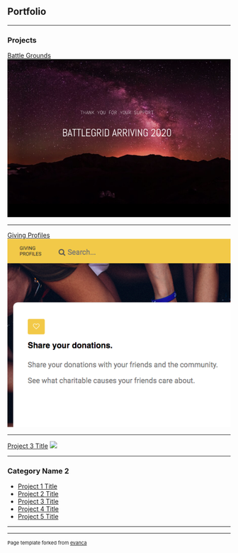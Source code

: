 ## Portfolio

---

### Projects  

[Battle Grounds](https://www.battlegridmovie.com/)
<img src="images/BattleGrid.png?raw=true"/>

---
[Giving Profiles](https://github.com/GreatHearts/giving_profiles)
<img src="images/giving_profiles.png?raw=true"/>

---
[Project 3 Title](http://example.com/)
<img src="images/dummy_thumbnail.jpg?raw=true"/>

---

### Category Name 2

- [Project 1 Title](http://example.com/)
- [Project 2 Title](http://example.com/)
- [Project 3 Title](http://example.com/)
- [Project 4 Title](http://example.com/)
- [Project 5 Title](http://example.com/)

---




---
<p style="font-size:11px">Page template forked from <a href="https://github.com/evanca/quick-portfolio">evanca</a></p>
<!-- Remove above link if you don't want to attibute -->
